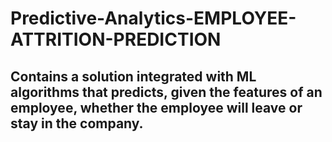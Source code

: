 # Predictive-Analytics-EMPLOYEE-ATTRITION-PREDICTION

## Contains a solution integrated with ML algorithms that predicts, given the features of an employee, whether the employee will leave or stay in the company.
